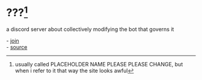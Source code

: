 # ???[^1]

a discord server about collectively modifying the bot that governs it

\- [join](https://discord.gg/j5cs9MZJkT)  
\- [source](https://github.com/cosmicoptima/dictator)  

[^1]: usually called PLACEHOLDER NAME PLEASE PLEASE CHANGE, but when i refer to
    it that way the site looks awful
